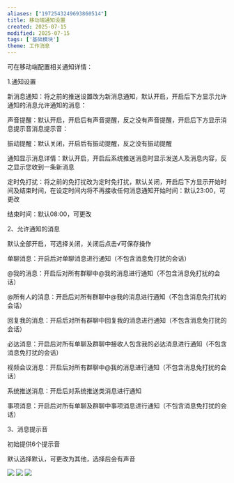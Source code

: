 ```yaml
---
aliases: ["1972543249693860514"]
title: 移动端通知设置
created: 2025-07-15
modified: 2025-07-15
tags: ['基础模块']
theme: 工作消息
---
```


可在移动端配置相关通知详情：

1.通知设置

新消息通知：将之前的推送设置改为新消息通知，默认开启，开启后下方显示允许通知的消息允许通知的消息：

声音提醒：默认开启，开启后有声音提醒，反之没有声音提醒，开启后下方显示消息提示音消息提示音：

振动提醒：默认关闭，开启后有振动提醒，反之没有振动提醒

通知显示消息详情：默认开启，开启后系统推送消息时显示发送人及消息内容，反之显示您收到一条新消息

定时免打扰：将之前的免打扰改为定时免打扰，默认关闭，开启后下方显示开始时间及结束时间，在设定时间内将不再接收任何消息通知开始时间：默认23:00，可更改

结束时间：默认08:00，可更改

2、允许通知的消息

默认全部开启，可选择关闭，关闭后点击√可保存操作

单聊消息：开启后对单聊消息进行通知（不包含消息免打扰的会话）

@我的消息：开启后对所有群聊中@我的消息进行通知（不包含消息免打扰的会话）

@所有人的消息：开启后对所有群聊中@我的消息进行通知（不包含消息免打扰的会话）

回复我的消息：开启后对所有群聊中回复我的消息进行通知（不包含消息免打扰的会话）

必达消息：开启后对所有单聊及群聊中接收人包含我的必达消息进行通知（不包含消息免打扰的会话）

视频会议消息：开启后对所有群聊中@我的消息进行通知（不包含消息免打扰的会话）

系统推送消息：开启后对系统推送类消息进行通知

事项消息：开启后对所有单聊及群聊中事项消息进行通知（不包含消息免打扰的会话）

3、消息提示音

初始提供6个提示音

默认选择默认，可更改为其他，选择后会有声音

![](3dba62c520ad393aa2dd392ae71df8fc.jpg) ![](6147dd98d30feb6e6191c8267f67d4b0.jpg) ![](https://myhelpdoc.oss-cn-heyuan.aliyuncs.com/mdimages/e3e2f1bd4a8353ca8ee4589e032ce222.jpg)